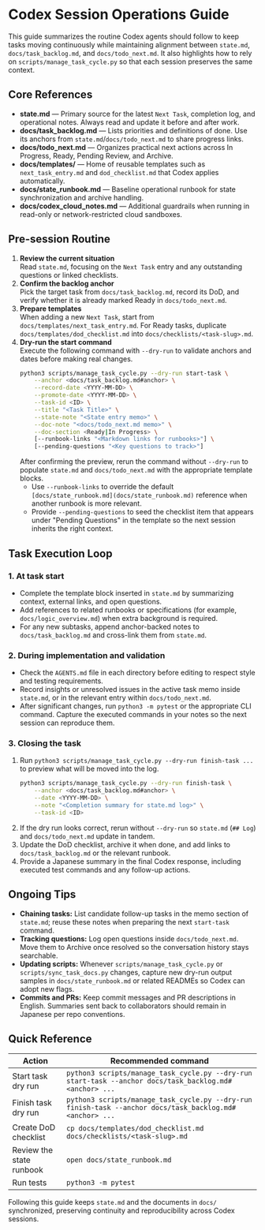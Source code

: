 # Codex Session Operations Guide

This guide summarizes the routine Codex agents should follow to keep tasks moving continuously while maintaining alignment between `state.md`, `docs/task_backlog.md`, and `docs/todo_next.md`. It also highlights how to rely on `scripts/manage_task_cycle.py` so that each session preserves the same context.

## Core References
- **state.md** — Primary source for the latest `Next Task`, completion log, and operational notes. Always read and update it before and after work.
- **docs/task_backlog.md** — Lists priorities and definitions of done. Use its anchors from `state.md`/`docs/todo_next.md` to share progress links.
- **docs/todo_next.md** — Organizes practical next actions across In Progress, Ready, Pending Review, and Archive.
- **docs/templates/** — Home of reusable templates such as `next_task_entry.md` and `dod_checklist.md` that Codex applies automatically.
- **docs/state_runbook.md** — Baseline operational runbook for state synchronization and archive handling.
- **docs/codex_cloud_notes.md** — Additional guardrails when running in read-only or network-restricted cloud sandboxes.

## Pre-session Routine
1. **Review the current situation**  
   Read `state.md`, focusing on the `Next Task` entry and any outstanding questions or linked checklists.
2. **Confirm the backlog anchor**  
   Pick the target task from `docs/task_backlog.md`, record its DoD, and verify whether it is already marked Ready in `docs/todo_next.md`.
3. **Prepare templates**  
   When adding a new `Next Task`, start from `docs/templates/next_task_entry.md`. For Ready tasks, duplicate `docs/templates/dod_checklist.md` into `docs/checklists/<task-slug>.md`.
4. **Dry-run the start command**  
   Execute the following command with `--dry-run` to validate anchors and dates before making real changes.
   ```bash
   python3 scripts/manage_task_cycle.py --dry-run start-task \
       --anchor <docs/task_backlog.md#anchor> \
       --record-date <YYYY-MM-DD> \
       --promote-date <YYYY-MM-DD> \
       --task-id <ID> \
       --title "<Task Title>" \
       --state-note "<State entry memo>" \
       --doc-note "<docs/todo_next.md memo>" \
       --doc-section <Ready|In Progress> \
       [--runbook-links "<Markdown links for runbooks>"] \
       [--pending-questions "<Key questions to track>"]
   ```
   After confirming the preview, rerun the command without `--dry-run` to populate `state.md` and `docs/todo_next.md` with the appropriate template blocks.
   - Use `--runbook-links` to override the default `[docs/state_runbook.md](docs/state_runbook.md)` reference when another runbook is more relevant.
   - Provide `--pending-questions` to seed the checklist item that appears under "Pending Questions" in the template so the next session inherits the right context.

## Task Execution Loop
### 1. At task start
- Complete the template block inserted in `state.md` by summarizing context, external links, and open questions.
- Add references to related runbooks or specifications (for example, `docs/logic_overview.md`) when extra background is required.
- For any new subtasks, append anchor-backed notes to `docs/task_backlog.md` and cross-link them from `state.md`.

### 2. During implementation and validation
- Check the `AGENTS.md` file in each directory before editing to respect style and testing requirements.
- Record insights or unresolved issues in the active task memo inside `state.md`, or in the relevant entry within `docs/todo_next.md`.
- After significant changes, run `python3 -m pytest` or the appropriate CLI command. Capture the executed commands in your notes so the next session can reproduce them.

### 3. Closing the task
1. Run `python3 scripts/manage_task_cycle.py --dry-run finish-task ...` to preview what will be moved into the log.
   ```bash
   python3 scripts/manage_task_cycle.py --dry-run finish-task \
       --anchor <docs/task_backlog.md#anchor> \
       --date <YYYY-MM-DD> \
       --note "<Completion summary for state.md log>" \
       --task-id <ID>
   ```
2. If the dry run looks correct, rerun without `--dry-run` so `state.md` (`## Log`) and `docs/todo_next.md` update in tandem.
3. Update the DoD checklist, archive it when done, and add links to `docs/task_backlog.md` or the relevant runbook.
4. Provide a Japanese summary in the final Codex response, including executed test commands and any follow-up actions.

## Ongoing Tips
- **Chaining tasks:** List candidate follow-up tasks in the memo section of `state.md`; reuse these notes when preparing the next `start-task` command.
- **Tracking questions:** Log open questions inside `docs/todo_next.md`. Move them to Archive once resolved so the conversation history stays searchable.
- **Updating scripts:** Whenever `scripts/manage_task_cycle.py` or `scripts/sync_task_docs.py` changes, capture new dry-run output samples in `docs/state_runbook.md` or related READMEs so Codex can adopt new flags.
- **Commits and PRs:** Keep commit messages and PR descriptions in English. Summaries sent back to collaborators should remain in Japanese per repo conventions.

## Quick Reference
| Action | Recommended command |
| --- | --- |
| Start task dry run | `python3 scripts/manage_task_cycle.py --dry-run start-task --anchor docs/task_backlog.md#<anchor> ...` |
| Finish task dry run | `python3 scripts/manage_task_cycle.py --dry-run finish-task --anchor docs/task_backlog.md#<anchor> ...` |
| Create DoD checklist | `cp docs/templates/dod_checklist.md docs/checklists/<task-slug>.md` |
| Review the state runbook | `open docs/state_runbook.md` |
| Run tests | `python3 -m pytest` |

Following this guide keeps `state.md` and the documents in `docs/` synchronized, preserving continuity and reproducibility across Codex sessions.
